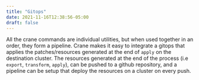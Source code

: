 ```yaml
---
title: "Gitops"
date: 2021-11-16T12:38:56-05:00
draft: false
---
```


All the crane commands are individual utilities, but when used together in an order, they form a pipeline. Crane makes it easy to integrate a gitops that applies the patches/resources generated at the end of `apply` on the destination cluster. The resources generated at the end of the process (i.e `export`, `transform`, `apply`), can be pushed to a github repository, and a pipeline can be setup that deploy the resources on a cluster on every push.
